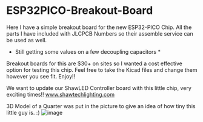 # ESP32PICO-Breakout-Board

Here I have a simple breakout board for the new ESP32-PICO Chip.
All the parts I have included with JLCPCB Numbers so their assemble service can be used as well.
* Still getting some values on a few decoupling capacitors *

Breakout boards for this are $30+ on sites so I wanted a cost effective option for testing this chip.
Feel free to take the Kicad files and change them however you see fit.  Enjoy!!

We want to update our ShawLED Controller board with this little chip, very exciting times!!
www.shawtechlighting.com

3D Model of a Quarter was put in the picture to give an idea of how tiny this little guy is.  :)
![image](https://user-images.githubusercontent.com/70423454/158304233-d4df24ca-f2b8-41bd-b487-33ba96b00e62.png)
